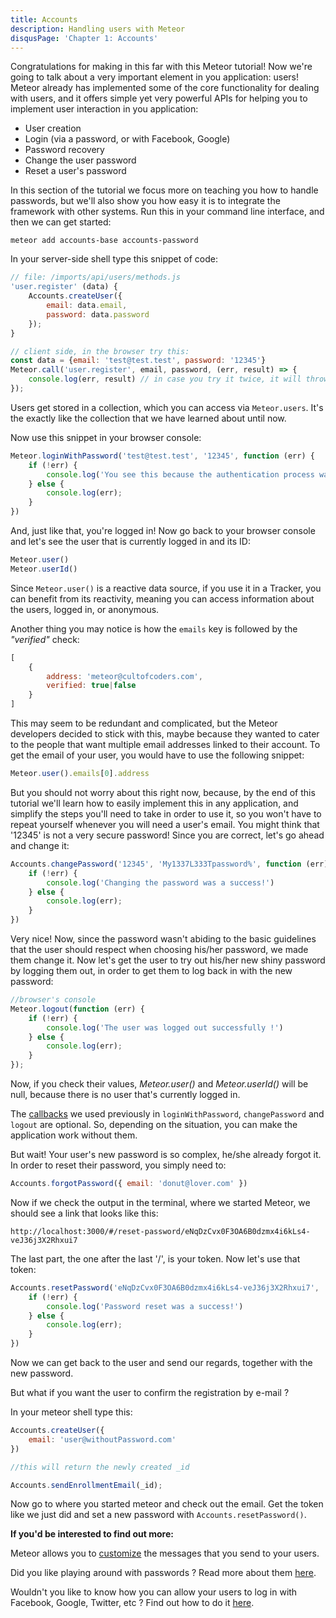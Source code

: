 ```yaml
---
title: Accounts
description: Handling users with Meteor
disqusPage: 'Chapter 1: Accounts'
---
```


Congratulations for making in this far with this Meteor tutorial! Now we're going to talk about a very important element in you application: users!
Meteor already has implemented some of the core functionality for dealing with users, and it offers simple yet very powerful APIs for helping you to implement user interaction in you application:

- User creation
- Login (via a password, or with Facebook, Google)
- Password recovery
- Change the user password
- Reset a user's password

In this section of the tutorial we focus more on teaching you how to handle passwords, but we'll also show you how easy it is to integrate the framework with other systems.
Run this in your command line interface, and then we can get started:
```
meteor add accounts-base accounts-password
```

In your server-side shell type this snippet of code:

```js
// file: /imports/api/users/methods.js
'user.register' (data) {
    Accounts.createUser({
        email: data.email,
        password: data.password
    });
}

// client side, in the browser try this:
const data = {email: 'test@test.test', password: '12345'}
Meteor.call('user.register', email, password, (err, result) => {
    console.log(err, result) // in case you try it twice, it will throw an exception that email already exists
});

```

Users get stored in a collection, which you can access via `Meteor.users`. 
It's the exactly like the collection that we have learned about until now.

Now use this snippet in your browser console:

```js
Meteor.loginWithPassword('test@test.test', '12345', function (err) {
    if (!err) {
        console.log('You see this because the authentication process was a success')
    } else {
        console.log(err);
    }
})
```

And, just like that, you're logged in!
Now go back to your browser console and let's see the user that is currently logged in and its ID:
```js
Meteor.user()
Meteor.userId()
```

Since `Meteor.user()` is a reactive data source, if you use it in a Tracker, you can benefit from its reactivity,
meaning you can access information about the users, logged in, or anonymous.

Another thing you may notice is how the `emails` key is followed by the *"verified"* check:
```js
[
    {
        address: 'meteor@cultofcoders.com',
        verified: true|false
    }
]
```

This may seem to be redundant and complicated, but the Meteor developers decided to stick with this, maybe because they wanted to cater to the people
that want multiple email addresses linked to their account. To get the email of your user, you would have to use the following snippet:
```js
Meteor.user().emails[0].address
```

But you should not worry about this right now, because, by the end of this tutorial we'll learn how to easily implement this in any application, 
and simplify the steps you'll need to take in order to use it, so you won't have to repeat yourself whenever you will need a user's email.
You might think that '12345' is not a very secure password! Since you are correct, let's go ahead and change it:

```js
Accounts.changePassword('12345', 'My1337L333Tpassword%', function (err) {
    if (!err) {
        console.log('Changing the password was a success!')
    } else {
        console.log(err);
    }
})
```

Very nice! Now, since the password wasn't abiding to the basic guidelines that the user should respect when choosing his/her password, we made them change it.
 Now let's get the user to try out his/her new shiny password by logging them out, in order to get them to log back in with the new password:

```js
//browser's console
Meteor.logout(function (err) {
    if (!err) {
        console.log('The user was logged out successfully !')
    } else {
        console.log(err);
    }
});
```
Now, if you check their values, *Meteor.user()* and *Meteor.userId()* will be null, because there is no user that's currently logged in.

The [callbacks](https://developer.mozilla.org/en-US/docs/Glossary/Callback_function) we used previously in `loginWithPassword`, 
`changePassword` and `logout` are optional. So, depending on the situation, you can make the application work without them.

But wait! Your user's new password is so complex, he/she already forgot it.
In order to reset their password, you simply need to:
```js
Accounts.forgotPassword({ email: 'donut@lover.com' })
```

Now if we check the output in the terminal, where we started Meteor, we should see a link that looks like this:
```
http://localhost:3000/#/reset-password/eNqDzCvx0F3OA6B0dzmx4i6kLs4-veJ36j3X2Rhxui7
```

The last part, the one after the last '/', is your token.
Now let's use that token:

```js
Accounts.resetPassword('eNqDzCvx0F3OA6B0dzmx4i6kLs4-veJ36j3X2Rhxui7', 'NewPassword123', function (err) {
    if (!err) {
        console.log('Password reset was a success!')
    } else {
        console.log(err);
    }
})
```
Now we can get back to the user and send our regards, together with the new password.

But what if you want the user to confirm the registration by e-mail ?

In your meteor shell type this:
```js
Accounts.createUser({
    email: 'user@withoutPassword.com'
})

//this will return the newly created _id

Accounts.sendEnrollmentEmail(_id);
```

Now go to where you started meteor and check out the email.
Get the token like we just did and set a new password with `Accounts.resetPassword()`.

**If you'd be interested to find out more:**

Meteor allows you to [customize](http://docs.meteor.com/api/passwords.html#Accounts-emailTemplates) the messages that you send to your users.

Did you like playing around with passwords ? Read more about them [here](http://docs.meteor.com/api/passwords.html).

Wouldn't you like to know how you can allow your users to log in with Facebook, Google, Twitter, etc ? 
Find out how to do it [here](https://guide.meteor.com/accounts.html#supported-login-services).
